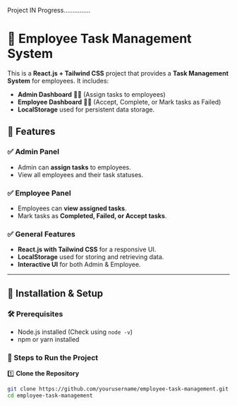 Project IN Progress...............
# 🏢 Employee Task Management System

This is a **React.js + Tailwind CSS** project that provides a **Task Management System** for employees. It includes:
- **Admin Dashboard** 👨‍💼 (Assign tasks to employees)
- **Employee Dashboard** 👨‍💻 (Accept, Complete, or Mark tasks as Failed)
- **LocalStorage** used for persistent data storage.

## 🚀 Features

### ✅ Admin Panel
- Admin can **assign tasks** to employees.
- View all employees and their task statuses.

### ✅ Employee Panel
- Employees can **view assigned tasks**.
- Mark tasks as **Completed, Failed, or Accept tasks**.

### ✅ General Features
- **React.js with Tailwind CSS** for a responsive UI.
- **LocalStorage** used for storing and retrieving data.
- **Interactive UI** for both Admin & Employee.

---

## 📌 Installation & Setup

### 🛠 Prerequisites
- Node.js installed (Check using `node -v`)
- npm or yarn installed

### 🔧 Steps to Run the Project

1️⃣ **Clone the Repository**
```bash
git clone https://github.com/yourusername/employee-task-management.git
cd employee-task-management


